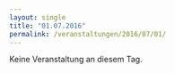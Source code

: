 ```yaml
---
layout: single
title: "01.07.2016"
permalink: /veranstaltungen/2016/07/01/
---
```


Keine Veranstaltung an diesem Tag.

